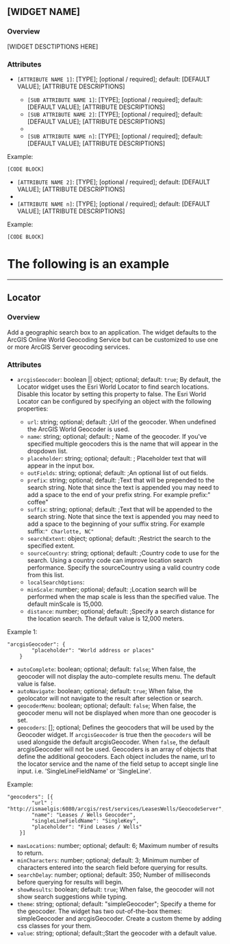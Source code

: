 ## [WIDGET NAME] ##
### Overview ###
[WIDGET DESCTIPTIONS HERE]

### Attributes ###
* `[ATTRIBUTE NAME 1]`: [TYPE]; [optional / required]; default: [DEFAULT VALUE]; [ATTRIBUTE DESCRIPTIONS]

  * `[SUB ATTRIBUTE NAME 1]`: [TYPE]; [optional / required]; default: [DEFAULT VALUE]; [ATTRIBUTE DESCRIPTIONS]
  * `[SUB ATTRIBUTE NAME 2]`: [TYPE]; [optional / required]; default: [DEFAULT VALUE]; [ATTRIBUTE DESCRIPTIONS]
  * 
  * `[SUB ATTRIBUTE NAME n]`: [TYPE]; [optional / required]; default: [DEFAULT VALUE]; [ATTRIBUTE DESCRIPTIONS]

Example:
```
[CODE BLOCK]
```
* `[ATTRIBUTE NAME 2]`: [TYPE]; [optional / required]; default: [DEFAULT VALUE]; [ATTRIBUTE DESCRIPTIONS]
* 
* `[ATTRIBUTE NAME n]`: [TYPE]; [optional / required]; default: [DEFAULT VALUE]; [ATTRIBUTE DESCRIPTIONS]

Example:
```
[CODE BLOCK]
```


# The following is an example #
-----------------------------------

## Locator ##
### Overview ###
Add a geographic search box to an application. The widget defaults to the ArcGIS Online World Geocoding Service but can be customized to use one or more ArcGIS Server geocoding services.

### Attributes ###
* `arcgisGeocoder`: boolean || object; optional; default: `true`; By default, the Locator widget uses the Esri World Locator to find search locations. Disable this locator by setting this property to false. The Esri World Locator can be configured by specifying an object with the following properties:

  * `url`: string; optional; default: ;Url of the geocoder. When undefined the ArcGIS World Geocoder is used.
  * `name`: string; optional; default: ; Name of the geocoder. If you've specified multiple geocoders this is the name that will appear in the dropdown list.
  * `placeholder`: string; optional; default: ; Placeholder text that will appear in the input box.
  * `outFields`: string; optional; default: ;An optional list of out fields.
  * `prefix`: string; optional; default: ;Text that will be prepended to the search string. Note that since the text is appended you may need to add a space to the end of your prefix string. For example prefix:" coffee"
  * `suffix`: string; optional; default: ;Text that will be appended to the search string. Note that since the text is appended you may need to add a space to the beginning of your suffix string. For example suffix:```" Charlotte, NC"```
  * `searchExtent`: object; optional; default: ;Restrict the search to the specified extent.
  * `sourceCountry`: string; optional; default: ;Country code to use for the search. Using a country code can improve location search performance. Specify the sourceCountry using a valid country code from this list.
  * `localSearchOptions`:
  * `minScale`: number; optional; default: ;Location search will be performed when the map scale is less than the specified value. The default minScale is 15,000.
  * `distance`: number; optional; default: ;Specify a search distance for the location search. The default value is 12,000 meters.

Example 1:
```
"arcgisGeocoder": {
  	    "placeholder": "World address or places"
  	}
```

* `autoComplete`: boolean; optional; default: `false`; When false, the geocoder will not display the auto-complete results menu. The default value is false.
* `autoNavigate`: boolean; optional; default: `true`; When false, the geolocator will not navigate to the result after selection or search.
* `geocoderMenu`: boolean; optional; default: `false`; When false, the geocoder menu will not be displayed when more than one geocoder is set.
* `geocoders`: []; optional; Defines the geocoders that will be used by the Geocoder widget. If `arcgisGeocoder` is true then the `geocoders` will be used alongside the default arcgisGeocoder. When `false`, the default arcgisGeocoder will not be used. Geocoders is an array of objects that define the additional geocoders. Each object includes the name, url to the locator service and the name of the field setup to accept single line input. i.e. 'SingleLineFieldName' or 'SingleLine'. 

Example:
```
"geocoders": [{
  		"url" : "http://ismaelgis:6080/arcgis/rest/services/LeasesWells/GeocodeServer",
  		"name": "Leases / Wells Geocoder",
    	"singleLineFieldName": "SingleKey",
    	"placeholder": "Find Leases / Wells"
  	}]
```

* `maxLocations`: number; optional; default: 6; Maximum number of results to return.
* `minCharacters`: number; optional; default: 3; Minimum number of characters entered into the search field before querying for results.
* `searchDelay`: number; optional; default: 350; Number of milliseconds before querying for results will begin.
* `showResults`: boolean; default: `true`; When false, the geocoder will not show search suggestions while typing.
* `theme`: string; optional; default: "simpleGeocoder"; Specify a theme for the geocoder. The widget has two out-of-the-box themes: simpleGeocoder and arcgisGeocoder. Create a custom theme by adding css classes for your them.
* `value`: string; optional; default:;Start the geocoder with a default value.

